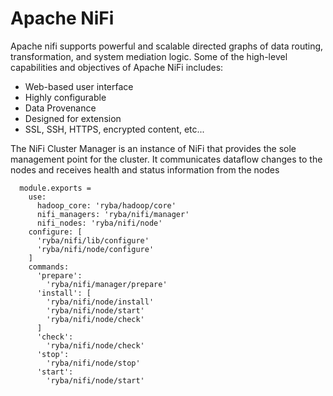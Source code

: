 
# Apache NiFi

Apache nifi supports powerful and scalable directed graphs of data routing, transformation,
and system mediation logic. Some of the high-level capabilities and objectives of Apache NiFi includes:
  * Web-based user interface
  * Highly configurable
  * Data Provenance
  * Designed for extension
  * SSL, SSH, HTTPS, encrypted content, etc...

  The NiFi Cluster Manager is an instance of NiFi that provides the sole management point for the cluster.
  It communicates dataflow changes to the nodes and receives health and status information from the nodes

      module.exports =
        use:
          hadoop_core: 'ryba/hadoop/core'
          nifi_managers: 'ryba/nifi/manager'
          nifi_nodes: 'ryba/nifi/node'
        configure: [
          'ryba/nifi/lib/configure'
          'ryba/nifi/node/configure'
        ]
        commands:
          'prepare':
            'ryba/nifi/manager/prepare'
          'install': [
            'ryba/nifi/node/install'
            'ryba/nifi/node/start'
            'ryba/nifi/node/check'
          ]
          'check':
            'ryba/nifi/node/check'
          'stop':
            'ryba/nifi/node/stop'
          'start':
            'ryba/nifi/node/start'
